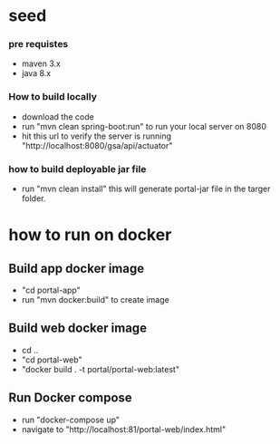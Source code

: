 # seed
### pre requistes
 - maven 3.x
 -  java 8.x

### How to build locally
 - download the code
 - run "mvn clean spring-boot:run" to run your local server on 8080
 - hit this url to verify the server is running  "http://localhost:8080/gsa/api/actuator"

### how to build deployable jar file
 - run "mvn clean install" this will generate portal-jar file in the targer folder.

# how to run on docker

## Build app docker image
 - "cd portal-app"
 - run "mvn docker:build" to create image

 ## Build web docker image
 - cd ..
 - "cd portal-web"
 - "docker build . -t portal/portal-web:latest"
 
 ## Run Docker compose
 
 - run "docker-compose up" 
 - navigate to "http://localhost:81/portal-web/index.html"
 
